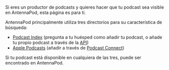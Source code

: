 Si eres un productor de podcasts y quieres hacer que tu podcast sea visible en AntennaPod, esta página es para tí.

AntennaPod principalmente utiliza tres directorios para su característica de búsqueda:

* [Podcast Index](https://podcastindex.org/) (pregunta a tu huésped como añadir tu podcast, o añade tu propio podcast a través de la [API](https://podcastindex-org.github.io/docs-api/#get-/add/byfeedurl))
* [Apple Podcasts](https://podcasts.apple.com) (añadir a través de [Podcast Connect](https://podcastsconnect.apple.com/))

Si tu podcast está disponible en cualquiera de las tres, puede ser encontrado en AntennaPod.
